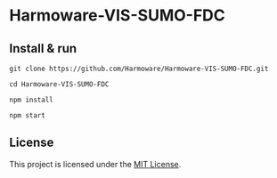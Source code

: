 # Harmoware-VIS-SUMO-FDC

## Install & run
```
git clone https://github.com/Harmoware/Harmoware-VIS-SUMO-FDC.git

cd Harmoware-VIS-SUMO-FDC

npm install

npm start
```

## License
This project is licensed under the [MIT License](https://github.com/Harmoware/Harmoware-VIS-SUMO-FDC/blob/master/LICENSE).
